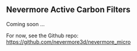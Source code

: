 ## Nevermore Active Carbon Filters

Coming soon ...

For now, see the Github repo: https://github.com/nevermore3d/nevermore_micro
